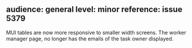audience: general
level: minor
reference: issue 5379
---
MUI tables are now more responsive to smaller width screens. The worker manager page, no longer has the emails of the task owner displayed.
